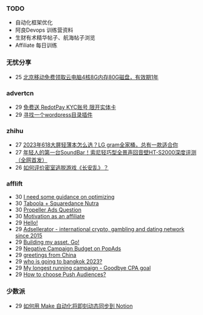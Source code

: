 ### TODO
-  自动化框架优化
-  阿良Devops 训练营资料
-  生财有术精华帖子、航海帖子浏览
-  Affiliate 每日训练

### 无忧分享
<!-- ruyo:START -->
-  25 [北京移动免费领取云电脑4核8G内存80G磁盘，有效期1年](https://51.ruyo.net/18513.html)<!-- ruyo:END -->

### advertcn
<!-- advertcn:START -->
-  29 [免费送 RedotPay KYC账号 限开实体卡](https://www.advertcn.com/forum.php?mod=viewthread&tid=112738)
-  29 [寻找一个wordpress目录插件](https://www.advertcn.com/forum.php?mod=viewthread&tid=112736)<!-- advertcn:END -->

### zhihu
<!-- zhihu:START -->
-  27 [2023年618大屏轻薄本怎么选？LG gram全家桶，总有一款适合你](http://zhuanlan.zhihu.com/p/632641888?utm_campaign=rss&utm_medium=rss&utm_source=rss&utm_content=title)
-  27 [年轻人的第一台SoundBar！索尼轻巧型全景声回音壁HT-S2000深度评测（全网首发）](http://zhuanlan.zhihu.com/p/630990296?utm_campaign=rss&utm_medium=rss&utm_source=rss&utm_content=title)
-  26 [如何评价密室逃脱游戏《长安乱》？](http://www.zhihu.com/question/563950552/answer/3045961312?utm_campaign=rss&utm_medium=rss&utm_source=rss&utm_content=title)<!-- zhihu:END -->

### afflift
<!-- afflift:START -->
-  30 [I need some guidance on optimizing](https://afflift.com/f/threads/i-need-some-guidance-on-optimizing.11788/)
-  30 [Taboola + Squaredance Nutra](https://afflift.com/f/threads/taboola-squaredance-nutra.11822/)
-  30 [Propeller Ads Question](https://afflift.com/f/threads/propeller-ads-question.11854/)
-  30 [Motivation as an affiliate](https://afflift.com/f/threads/motivation-as-an-affiliate.11835/)
-  29 [Hello!](https://afflift.com/f/threads/hello.11891/)
-  29 [Adsellerator - international crypto, gambling and dating network since 2015](https://afflift.com/f/threads/adsellerator-international-crypto-gambling-and-dating-network-since-2015.6683/)
-  29 [Building my asset. Go!](https://afflift.com/f/threads/building-my-asset-go.11736/)
-  29 [Negative Campaign Budget on PopAds](https://afflift.com/f/threads/negative-campaign-budget-on-popads.11890/)
-  29 [greetings from China](https://afflift.com/f/threads/greetings-from-china.11085/)
-  29 [who is going to bangkok 2023?](https://afflift.com/f/threads/who-is-going-to-bangkok-2023.11889/)
-  29 [My longest running campaign - Goodbye CPA goal](https://afflift.com/f/threads/my-longest-running-campaign-goodbye-cpa-goal.11839/)
-  29 [How to choose Push Audiences?](https://afflift.com/f/threads/how-to-choose-push-audiences.11888/)<!-- afflift:END -->

### 少数派
<!-- sspai:START -->
-  29 [如何用 Make 自动化将即刻动态同步到 Notion](https://sspai.com/post/83490)<!-- sspai:END -->
